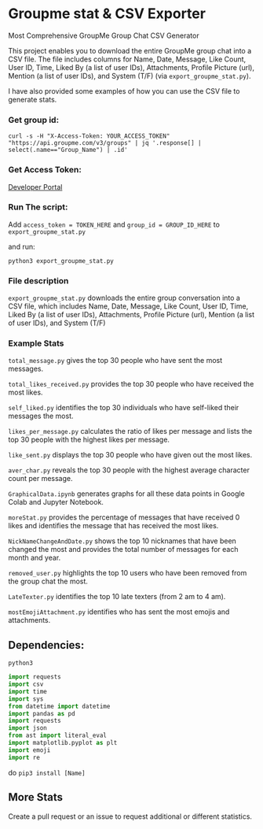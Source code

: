 # Groupme stat & CSV Exporter
Most Comprehensive GroupMe Group Chat CSV Generator

This project enables you to download the entire GroupMe group chat into a CSV file. The file includes columns for Name, Date, Message, Like Count, User ID, Time, Liked By (a list of user IDs), Attachments, Profile Picture (url), Mention (a list of user IDs), and System (T/F) (via ```export_groupme_stat.py```).

I have also provided some examples of how you can use the CSV file to generate stats.

### Get group id: 

```
curl -s -H "X-Access-Token: YOUR_ACCESS_TOKEN" "https://api.groupme.com/v3/groups" | jq '.response[] | select(.name=="Group_Name") | .id'
```

### Get Access Token:

[Developer Portal](https://dev.groupme.com/)

### Run The script:

Add ```access_token = TOKEN_HERE``` and ```group_id = GROUP_ID_HERE``` to ```export_groupme_stat.py```

and run:

```python3 export_groupme_stat.py```

### File description

```export_groupme_stat.py``` downloads the entire group conversation into a CSV file, which includes Name, Date, Message, Like Count, User ID, Time, Liked By (a list of user IDs), Attachments, Profile Picture (url), Mention (a list of user IDs), and System (T/F)

### Example Stats
```total_message.py``` gives the top 30 people who have sent the most messages.

```total_likes_received.py``` provides the top 30 people who have received the most likes.

```self_liked.py``` identifies the top 30 individuals who have self-liked their messages the most.

```likes_per_message.py``` calculates the ratio of likes per message and lists the top 30 people with the highest likes per message.

```like_sent.py``` displays the top 30 people who have given out the most likes.

```aver_char.py``` reveals the top 30 people with the highest average character count per message.

```GraphicalData.ipynb``` generates graphs for all these data points in Google Colab and Jupyter Notebook.

```moreStat.py``` provides the percentage of messages that have received 0 likes and identifies the message that has received the most likes.

```NickNameChangeAndDate.py``` shows the top 10 nicknames that have been changed the most and provides the total number of messages for each month and year.

```removed_user.py``` highlights the top 10 users who have been removed from the group chat the most.

```LateTexter.py``` identifies the top 10 late texters (from 2 am to 4 am).

```mostEmojiAttachment.py``` identifies who has sent the most emojis and attachments.

## Dependencies:

```python3```

```python
import requests
import csv
import time
import sys
from datetime import datetime
import pandas as pd
import requests
import json
from ast import literal_eval
import matplotlib.pyplot as plt
import emoji
import re

```

do ```pip3 install [Name]```

## More Stats

Create a pull request or an issue to request additional or different statistics.

